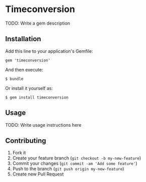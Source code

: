 # Timeconversion

TODO: Write a gem description

## Installation

Add this line to your application's Gemfile:

    gem 'timeconversion'

And then execute:

    $ bundle

Or install it yourself as:

    $ gem install timeconversion

## Usage

TODO: Write usage instructions here

## Contributing

1. Fork it
2. Create your feature branch (`git checkout -b my-new-feature`)
3. Commit your changes (`git commit -am 'Add some feature'`)
4. Push to the branch (`git push origin my-new-feature`)
5. Create new Pull Request
